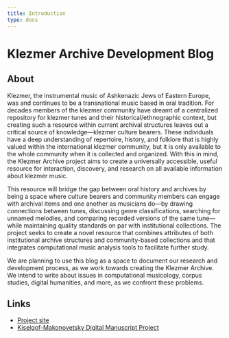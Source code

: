 ```yaml
---
title: Introduction
type: docs
---
```


# Klezmer Archive Development Blog

## About

Klezmer, the instrumental music of Ashkenazic Jews of Eastern Europe, was and continues to be a transnational music based in oral tradition. For decades members of the klezmer community have dreamt of a centralized repository for klezmer tunes and their historical/ethnographic context, but creating such a resource within current archival structures leaves out a critical source of knowledge—klezmer culture bearers. These individuals have a deep understanding of repertoire, history, and folklore that is highly valued within the international klezmer community, but it is only available to the whole community when it is collected and organized. With this in mind, the Klezmer Archive project aims to create a universally accessible, useful resource for interaction, discovery, and research on all available information about klezmer music.

This resource will bridge the gap between oral history and archives by being a space where culture bearers and community members can engage with archival items and one another as musicians do—by drawing connections between tunes, discussing genre classifications, searching for unnamed melodies, and comparing recorded versions of the same tune—while maintaining quality standards on par with institutional collections. The project seeks to create a novel resource that combines attributes of both institutional archive structures and community-based collections and that integrates computational music analysis tools to facilitate further study.

We are planning to use this blog as a space to document our research and development process, as we work towards creating
the Klezmer Archive. We intend to write about issues in computational musicology, corpus studies, digital humanities,
and more, as we confront these problems.


## Links

* [Project site](https://klezmerinstitute.org/klezmerarchive/)
* [Kiselgof-Makonovetsky Digital Manuscript Project](http://kmdmp.org/)
